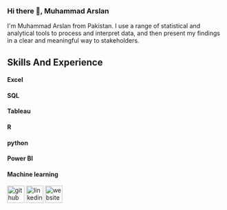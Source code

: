 ### Hi there 👋, Muhammad Arslan
I'm Muhammad Arslan from Pakistan. I use a range of statistical and analytical tools to process and interpret data, and then present my findings in a clear and meaningful way to stakeholders.

## Skills And Experience
#### Excel
#### SQL
#### Tableau
#### R
#### python
#### Power BI 
#### Machine learning

[<img src='https://cdn.jsdelivr.net/npm/simple-icons@3.0.1/icons/github.svg' alt='github' height='40'>](https://github.com/MArslan65)  [<img src='https://cdn.jsdelivr.net/npm/simple-icons@3.0.1/icons/linkedin.svg' alt='linkedin' height='40'>](https://www.linkedin.com/in/marslan65/)  [<img src='https://cdn.jsdelivr.net/npm/simple-icons@3.0.1/icons/icloud.svg' alt='website' height='40'>](https://linktr.ee/M.Arslan)  

